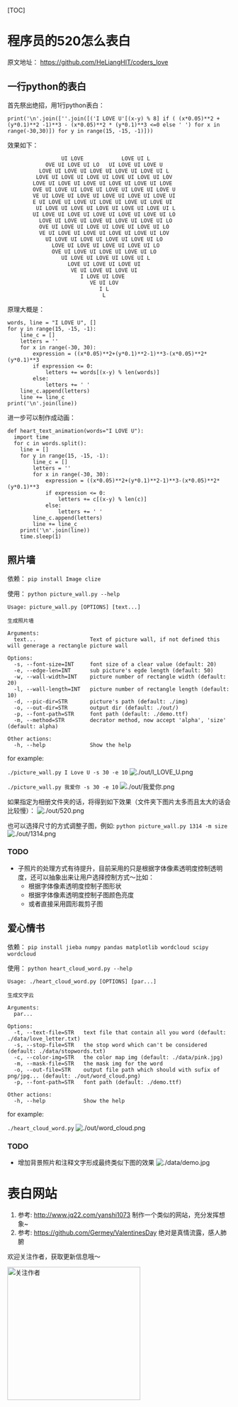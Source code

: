 [TOC]

# 程序员的520怎么表白
原文地址： https://github.com/HeLiangHIT/coders_love

## 一行python的表白
首先祭出绝招，用1行python表白：
```
print('\n'.join([''.join([('I LOVE U'[(x-y) % 8] if ( (x*0.05)**2 + (y*0.1)**2 -1)**3 - (x*0.05)**2 * (y*0.1)**3 <=0 else ' ') for x in range(-30,30)]) for y in range(15, -15, -1)]))
```
效果如下：
```
                 UI LOVE            LOVE UI L
            OVE UI LOVE UI LO   UI LOVE UI LOVE U
          LOVE UI LOVE UI LOVE UI LOVE UI LOVE UI L
         LOVE UI LOVE UI LOVE UI LOVE UI LOVE UI LOV
        LOVE UI LOVE UI LOVE UI LOVE UI LOVE UI LOVE
        OVE UI LOVE UI LOVE UI LOVE UI LOVE UI LOVE U
        VE UI LOVE UI LOVE UI LOVE UI LOVE UI LOVE UI
        E UI LOVE UI LOVE UI LOVE UI LOVE UI LOVE UI
         UI LOVE UI LOVE UI LOVE UI LOVE UI LOVE UI L
        UI LOVE UI LOVE UI LOVE UI LOVE UI LOVE UI LO
          LOVE UI LOVE UI LOVE UI LOVE UI LOVE UI LO
          OVE UI LOVE UI LOVE UI LOVE UI LOVE UI LO
          VE UI LOVE UI LOVE UI LOVE UI LOVE UI LOV
            UI LOVE UI LOVE UI LOVE UI LOVE UI LO
              LOVE UI LOVE UI LOVE UI LOVE UI LO
              OVE UI LOVE UI LOVE UI LOVE UI LO
                 UI LOVE UI LOVE UI LOVE UI L
                   LOVE UI LOVE UI LOVE UI
                    VE UI LOVE UI LOVE UI
                       I LOVE UI LOVE
                          VE UI LOV
                             I L
                              L
```
原理大概是：
```
words, line = "I LOVE U", []
for y in range(15, -15, -1):
    line_c = []
    letters = ''
    for x in range(-30, 30):
        expression = ((x*0.05)**2+(y*0.1)**2-1)**3-(x*0.05)**2*(y*0.1)**3
        if expression <= 0:
            letters += words[(x-y) % len(words)]
        else:
            letters += ' '
    line_c.append(letters)
    line += line_c
print('\n'.join(line))
```

进一步可以制作成动画：
```
def heart_text_animation(words="I LOVE U"):
  import time
  for c in words.split():
    line = []
    for y in range(15, -15, -1):
        line_c = []
        letters = ''
        for x in range(-30, 30):
            expression = ((x*0.05)**2+(y*0.1)**2-1)**3-(x*0.05)**2*(y*0.1)**3
            if expression <= 0:
                letters += c[(x-y) % len(c)]
            else:
                letters += ' '
        line_c.append(letters)
        line += line_c
    print('\n'.join(line))
    time.sleep(1)
```


## 照片墙
依赖：
`pip install Image clize`

使用：
`python picture_wall.py --help`
```
Usage: picture_wall.py [OPTIONS] [text...]

生成照片墙

Arguments:
  text...                 Text of picture wall, if not defined this will generage a rectangle picture wall

Options:
  -s, --font-size=INT     font size of a clear value (default: 20)
  -e, --edge-len=INT      sub picture's egde length (default: 50)
  -w, --wall-width=INT    picture number of rectangle width (default: 20)
  -l, --wall-length=INT   picture number of rectangle length (default: 10)
  -d, --pic-dir=STR       picture's path (default: ./img)
  -o, --out-dir=STR       output dir (default: ./out/)
  -p, --font-path=STR     font path (default: ./demo.ttf)
  -m, --method=STR        decrator method, now accept 'alpha', 'size' (default: alpha)

Other actions:
  -h, --help              Show the help
```
for example:

`./picture_wall.py I Love U -s 30 -e 10`
![./out/I_LOVE_U.png](./out/I_LOVE_U.png)

`./picture_wall.py 我爱你 -s 30 -e 10`
![./out/我爱你.png](./out/我爱你.png)

如果指定为相册文件夹的话，将得到如下效果（文件夹下图片太多而且太大的话会比较慢）：
![./out/520.png](./out/520.png)

也可以选择尺寸的方式调整子图，例如: `python picture_wall.py 1314 -m size`
![./out/1314.png](./out/1314.png)



### TODO
+ 子照片的处理方式有待提升，目前采用的只是根据字体像素透明度控制透明度，还可以抽象出来让用户选择控制方式～比如：
    * 根据字体像素透明度控制子图形状
    * 根据字体像素透明度控制子图颜色亮度
    * 或者直接采用圆形裁剪子图

## 爱心情书
依赖：
`pip install jieba numpy pandas matplotlib wordcloud scipy wordcloud`

使用：
`python heart_cloud_word.py --help`
```
Usage: ./heart_cloud_word.py [OPTIONS] [par...]

生成文字云

Arguments:
  par...

Options:
  -t, --text-file=STR   text file that contain all you word (default: ./data/love_letter.txt)
  -s, --stop-file=STR   the stop word which can't be considered (default: ./data/stopwords.txt)
  -c, --color-img=STR   the color map img (default: ./data/pink.jpg)
  -m, --mask-file=STR   the mask img for the word
  -o, --out-file=STR    output file path which should with sufix of png/jpg... (default: ./out/word_cloud.png)
  -p, --font-path=STR   font path (default: ./demo.ttf)

Other actions:
  -h, --help            Show the help
```
for example:

`./heart_cloud_word.py`
![./out/word_cloud.png](./out/word_cloud.png)

### TODO
+ 增加背景照片和注释文字形成最终类似下图的效果
![./data/demo.jpg](./data/demo.jpg)


# 表白网站
1. 参考: http://www.jq22.com/yanshi1073  制作一个类似的网站，充分发挥想象~
2. 参考: https://github.com/Germey/ValentinesDay  绝对是真情流露，感人肺腑

欢迎关注作者，获取更新信息哦～

<img src="./owner.jpg" width = "300" height = "300" alt="关注作者" align=center />




